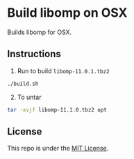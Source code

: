 # Build libomp on OSX

Builds libomp for OSX.

## Instructions

1. Run to build `libomp-11.0.1.tbz2`

```bash
./build.sh
```

2. To untar

```bash
tar -xvjf libomp-11.1.0.tbz2 opt
```

## License

This repo is under the [MIT License](LICENSE).
